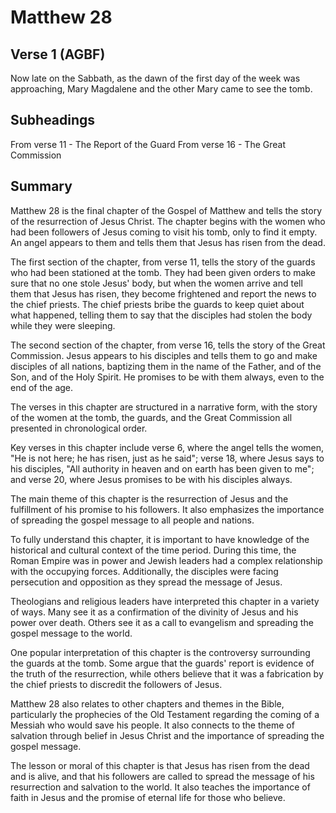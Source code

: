 # Matthew 28

## Verse 1 (AGBF)

Now late on the Sabbath, as the dawn of the first day of the week was approaching, Mary Magdalene and the other Mary came to see the tomb.

## Subheadings

From verse 11 - The Report of the Guard
From verse 16 - The Great Commission

## Summary

Matthew 28 is the final chapter of the Gospel of Matthew and tells the story of the resurrection of Jesus Christ. The chapter begins with the women who had been followers of Jesus coming to visit his tomb, only to find it empty. An angel appears to them and tells them that Jesus has risen from the dead. 

The first section of the chapter, from verse 11, tells the story of the guards who had been stationed at the tomb. They had been given orders to make sure that no one stole Jesus' body, but when the women arrive and tell them that Jesus has risen, they become frightened and report the news to the chief priests. The chief priests bribe the guards to keep quiet about what happened, telling them to say that the disciples had stolen the body while they were sleeping.

The second section of the chapter, from verse 16, tells the story of the Great Commission. Jesus appears to his disciples and tells them to go and make disciples of all nations, baptizing them in the name of the Father, and of the Son, and of the Holy Spirit. He promises to be with them always, even to the end of the age. 

The verses in this chapter are structured in a narrative form, with the story of the women at the tomb, the guards, and the Great Commission all presented in chronological order. 

Key verses in this chapter include verse 6, where the angel tells the women, "He is not here; he has risen, just as he said"; verse 18, where Jesus says to his disciples, "All authority in heaven and on earth has been given to me"; and verse 20, where Jesus promises to be with his disciples always. 

The main theme of this chapter is the resurrection of Jesus and the fulfillment of his promise to his followers. It also emphasizes the importance of spreading the gospel message to all people and nations. 

To fully understand this chapter, it is important to have knowledge of the historical and cultural context of the time period. During this time, the Roman Empire was in power and Jewish leaders had a complex relationship with the occupying forces. Additionally, the disciples were facing persecution and opposition as they spread the message of Jesus. 

Theologians and religious leaders have interpreted this chapter in a variety of ways. Many see it as a confirmation of the divinity of Jesus and his power over death. Others see it as a call to evangelism and spreading the gospel message to the world. 

One popular interpretation of this chapter is the controversy surrounding the guards at the tomb. Some argue that the guards' report is evidence of the truth of the resurrection, while others believe that it was a fabrication by the chief priests to discredit the followers of Jesus. 

Matthew 28 also relates to other chapters and themes in the Bible, particularly the prophecies of the Old Testament regarding the coming of a Messiah who would save his people. It also connects to the theme of salvation through belief in Jesus Christ and the importance of spreading the gospel message. 

The lesson or moral of this chapter is that Jesus has risen from the dead and is alive, and that his followers are called to spread the message of his resurrection and salvation to the world. It also teaches the importance of faith in Jesus and the promise of eternal life for those who believe.